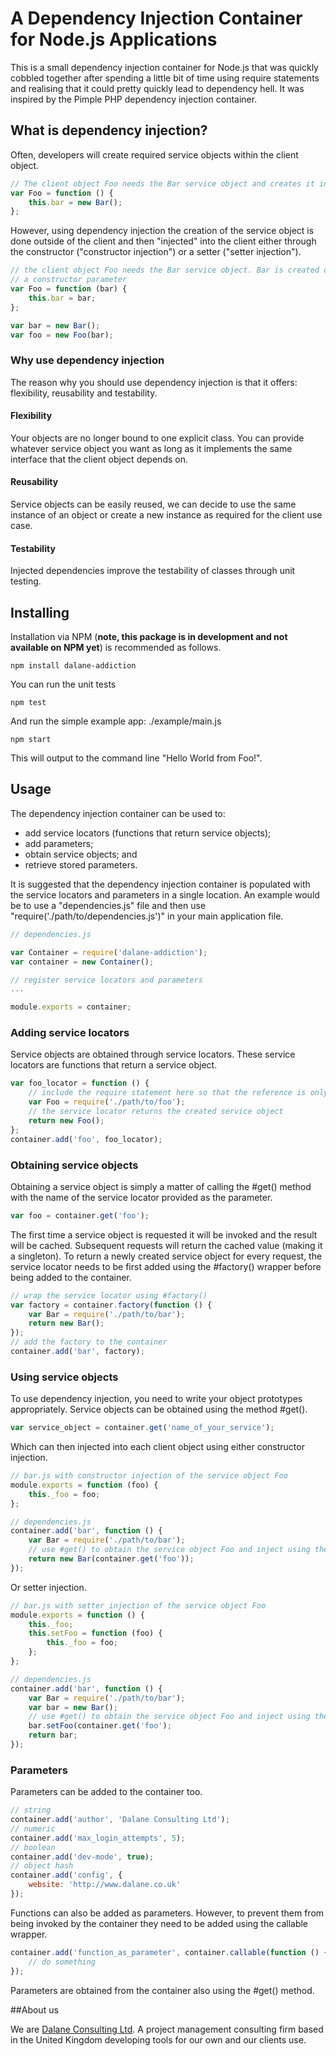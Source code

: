 # A Dependency Injection Container for Node.js Applications

This is a small dependency injection container for Node.js that was quickly cobbled together after spending a little bit
of time using require statements and realising that it could pretty quickly lead to dependency hell. It was inspired by
the Pimple PHP dependency injection container.

## What is dependency injection?

Often, developers will create required service objects within the client object.

```javascript
// The client object Foo needs the Bar service object and creates it in the constructor
var Foo = function () {
    this.bar = new Bar();
};
```

However, using dependency injection the creation of the service object is done outside of the client and then 
"injected" into the client either through the constructor ("constructor injection") or a setter ("setter injection").

```javascript
// the client object Foo needs the Bar service object. Bar is created outside Foo and then injected using 
// a constructor parameter
var Foo = function (bar) {
    this.bar = bar;
};

var bar = new Bar();
var foo = new Foo(bar);
```

### Why use dependency injection

The reason why you should use dependency injection is that it offers: flexibility, reusability and testability.

#### Flexibility

Your objects are no longer bound to one explicit class. You can provide whatever service object you want as long as it 
implements the same interface that the client object depends on.

#### Reusability

Service objects can be easily reused, we can decide to use the same instance of an object or create a new instance as
required for the client use case.

#### Testability

Injected dependencies improve the testability of classes through unit testing. 

## Installing

Installation via NPM (**note, this package is in development and not available on NPM yet**) is recommended as follows.

```shell
npm install dalane-addiction
```

You can run the unit tests

```shell
npm test
```

And run the simple example app: ./example/main.js

```shell
npm start
```

This will output to the command line "Hello World from Foo!".

## Usage

The dependency injection container can be used to:
 
- add service locators (functions that return service objects);
- add parameters;
- obtain service objects; and
- retrieve stored parameters.

It is suggested that the dependency injection container is populated with the service locators and parameters in a single
location. An example would be to use a "dependencies.js" file and then use "require('./path/to/dependencies.js')" in your
main application file.

```javascript
// dependencies.js

var Container = require('dalane-addiction');
var container = new Container();

// register service locators and parameters
...

module.exports = container;
```

### Adding service locators

Service objects are obtained through service locators. These service locators are functions that return a service 
object.

```javascript
var foo_locator = function () {
    // include the require statement here so that the reference is only loaded when the function is invoked
    var Foo = require('./path/to/foo');
    // the service locator returns the created service object
    return new Foo();
};
container.add('foo', foo_locator);
```

### Obtaining service objects

Obtaining a service object is simply a matter of calling the #get() method with the name of the service locator provided as the parameter.

```javascript
var foo = container.get('foo');
```

The first time a service object is requested it will be invoked and the result will be cached. Subsequent requests
will return the cached value (making it a singleton). To return a newly created service object for every request, the service 
locator needs to be first added using the #factory() wrapper before being added to the container.

```javascript
// wrap the service locator using #factory()
var factory = container.factory(function () {
    var Bar = require('./path/to/bar');
    return new Bar();
});
// add the factory to the container
container.add('bar', factory);
```

### Using service objects

To use dependency injection, you need to write your object prototypes appropriately. Service objects can be obtained
using the method #get().

```javascript
var service_object = container.get('name_of_your_service');
```

Which can then injected into each client object using either constructor injection.

```javascript
// bar.js with constructor injection of the service object Foo
module.exports = function (foo) {
    this._foo = foo;
};

// dependencies.js
container.add('bar', function () {
    var Bar = require('./path/to/bar');
    // use #get() to obtain the service object Foo and inject using the constructor
    return new Bar(container.get('foo'));
});
```

Or setter injection.

```javascript
// bar.js with setter injection of the service object Foo
module.exports = function () {
    this._foo;
    this.setFoo = function (foo) {
        this._foo = foo;
    };
};

// dependencies.js
container.add('bar', function () {
    var Bar = require('./path/to/bar');
    var bar = new Bar();
    // use #get() to obtain the service object Foo and inject using the setter #setFoo()
    bar.setFoo(container.get('foo');
    return bar;
});
```

### Parameters

Parameters can be added to the container too.

```javascript
// string
container.add('author', 'Dalane Consulting Ltd');
// numeric
container.add('max_login_attempts', 5);
// boolean
container.add('dev-mode', true);
// object hash
container.add('config', {
    website: 'http://www.dalane.co.uk'
});
```

Functions can also be added as parameters. However, to prevent them from being invoked by the container they need to be
added using the callable wrapper.

```javascript
container.add('function_as_parameter', container.callable(function () {
    // do something
});
```

Parameters are obtained from the container also using the #get() method.

##About us

We are [Dalane Consulting Ltd](http://www.dalane.co.uk). A project management consulting firm based in the United 
Kingdom developing tools for our own and our clients use.